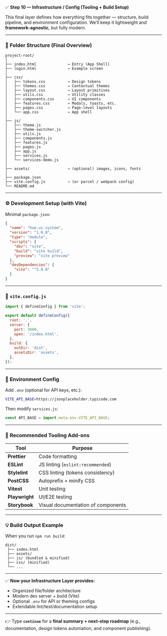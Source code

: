 ✅ **Step 10 — Infrastructure / Config (Tooling + Build Setup)**

This final layer defines how everything fits together — structure, build pipeline, and environment configuration.
We’ll keep it lightweight and **framework-agnostic**, but fully modern.

---

### 🧩 **Folder Structure (Final Overview)**

```
project-root/
│
├── index.html              → Entry (App Shell)
├── login.html              → Example screen
│
├── css/
│   ├── tokens.css          → Design tokens
│   ├── themes.css          → Contextual themes
│   ├── layout.css          → Layout primitives
│   ├── utils.css           → Utility classes
│   ├── components.css      → UI components
│   ├── features.css        → Modals, toasts, etc.
│   ├── pages.css           → Page-level layouts
│   └── app.css             → App shell
│
├── js/
│   ├── theme.js
│   ├── theme-switcher.js
│   ├── utils.js
│   ├── components.js
│   ├── features.js
│   ├── pages.js
│   ├── app.js
│   ├── services.js
│   └── services-demo.js
│
├── assets/                 → (optional) images, icons, fonts
│
├── package.json
├── vite.config.js          → (or parcel / webpack config)
└── README.md
```

---

### ⚙️ **Development Setup (with Vite)**

Minimal `package.json`:

```json
{
  "name": "hue-ui-system",
  "version": "1.0.0",
  "type": "module",
  "scripts": {
    "dev": "vite",
    "build": "vite build",
    "preview": "vite preview"
  },
  "devDependencies": {
    "vite": "^5.0.0"
  }
}
```

---

### 🧱 **`vite.config.js`**

```js
import { defineConfig } from 'vite';

export default defineConfig({
  root: '.',
  server: {
    port: 3000,
    open: '/index.html',
  },
  build: {
    outDir: 'dist',
    assetsDir: 'assets',
  },
});
```

---

### 🧩 **Environment Config**

Add `.env` (optional for API keys, etc.):

```bash
VITE_API_BASE=https://jsonplaceholder.typicode.com
```

Then modify `services.js`:

```js
const API_BASE = import.meta.env.VITE_API_BASE;
```

---

### 🧰 **Recommended Tooling Add-ons**

| Tool           | Purpose                            |
| -------------- | ---------------------------------- |
| **Prettier**   | Code formatting                    |
| **ESLint**     | JS linting (`eslint:recommended`)  |
| **Stylelint**  | CSS linting (tokens consistency)   |
| **PostCSS**    | Autoprefix + minify CSS            |
| **Vitest**     | Unit testing                       |
| **Playwright** | UI/E2E testing                     |
| **Storybook**  | Visual documentation of components |

---

### 💡 **Build Output Example**

When you run `npm run build`:

```
dist/
 ├── index.html
 ├── assets/
 ├── js/ (bundled & minified)
 ├── css/ (minified)
 └── ...
```

---

✅ **Now your Infrastructure Layer provides:**

* Organized file/folder architecture
* Modern dev server + build (Vite)
* Optional `.env` for API or theming configs
* Extendable lint/test/documentation setup

---

👉 Type **`continue`** for a **final summary + next-step roadmap** (e.g., documentation, design tokens automation, and component publishing).
